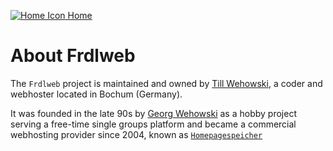 [![Home Icon](/favicon.ico) Home](/)

# About Frdlweb
The `Frdlweb` project is maintained and owned by [Till Wehowski](https://domainundhomepagespeicher.webfan.de/portifolio--welche-produkte-und-techniken-bietet-domainundhomepagespeicher,de-im-detail.248.html), a coder and webhoster located in Bochum (Germany).

It was founded in the late 90s by [Georg Wehowski](https://wehowski.de) as a hobby project serving a free-time single groups platform and became a commercial webhosting provider since 2004, known as [`Homepagespeicher`](https://homepagespeicher.de/ueber-uns.html)
